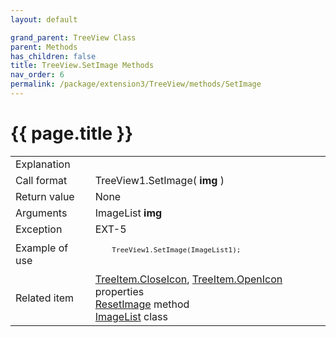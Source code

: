 ```yaml
---
layout: default

grand_parent: TreeView Class
parent: Methods
has_children: false
title: TreeView.SetImage Methods
nav_order: 6
permalink: /package/extension3/TreeView/methods/SetImage
---
```

# {{ page.title }}

<table>
  <tr>
    <td>Explanation</td>
    <td colspan="2"></td>
  </tr>
  <tr>
    <td>Call format</td>
    <td colspan="2">TreeView1.SetImage( <b>img</b> )</td>
  </tr>
  <tr>
    <td>Return value</td>
    <td colspan="2">None</td>
  </tr>  
  <tr>
    <td>Arguments</td>
    <td>ImageList <b>img</b></td>
    <td></td>
  </tr>
  <tr>
    <td>Exception</td>
    <td>EXT-5</td>
    <td></td>
  </tr>
  <tr>
    <td>Example of use</td>
    <td colspan="2"><code><pre>
    TreeView1.SetImage(ImageList1);
    </pre></code></td>
  </tr>
  <tr>
    <td>Related item</td>
    <td colspan="2"><a href="/package/extension3/treeitem/properties/CloseIcon">TreeItem.CloseIcon</a>, <a href="/package/extension3/treeitem/properties/openicon">TreeItem.OpenIcon</a> properties<br><a href="/package/extension3/TreeView/methods/ResetImage">ResetImage</a> method<br><a href="">ImageList</a> class</td>
  </tr>
</table>